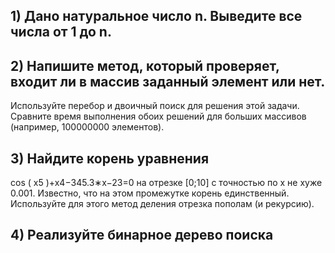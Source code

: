 ## 1) Дано натуральное число n. Выведите все числа от 1 до n.

## 2) Напишите метод, который проверяет, входит ли в массив заданный элемент или нет.
Используйте перебор и двоичный поиск для решения этой задачи. Сравните время
выполнения обоих решений для больших массивов (например, 100000000 элементов).

## 3) Найдите корень уравнения 
cos ( x5 )+x4−345.3∗x−23=0 на отрезке [0;10] с точностью по x не хуже 0.001. Известно, что на этом промежутке корень единственный. Используйте для
этого метод деления отрезка пополам (и рекурсию).

## 4) Реализуйте бинарное дерево поиска
